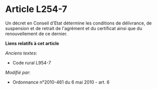 # Article L254-7

Un décret en Conseil d'Etat détermine les conditions de délivrance, de suspension et de retrait de l'agrément et du
certificat ainsi que du renouvellement de ce dernier.

**Liens relatifs à cet article**

_Anciens textes_:

  - Code rural L954-7

_Modifié par_:

  - Ordonnance n°2010-461 du 6 mai 2010 - art. 6
